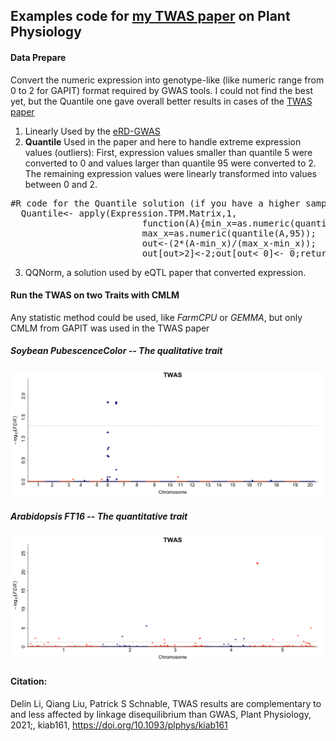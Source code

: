 ## Examples code for [my TWAS paper](https://academic.oup.com/plphys/advance-article/doi/10.1093/plphys/kiab161/6212071) on Plant Physiology 

#### Data Prepare
Convert the numeric expression into genotype-like (like numeric range from 0 to 2 for GAPIT) format required by GWAS tools. I could not find the best yet, but the Quantile one gave overall better results in cases of the [TWAS paper](https://academic.oup.com/plphys/advance-article/doi/10.1093/plphys/kiab161/6212071)
1. Linearly Used by the [eRD-GWAS](https://genomebiology.biomedcentral.com/articles/10.1186/s13059-017-1328-6)
2. **Quantile** Used in the paper and here to handle extreme expression values (outliers): 
First, expression values smaller than quantile 5 were converted to 0 and values larger than quantile 95 were converted to 2. The remaining expression values were linearly transformed into values between 0 and 2.
<pre>
#R code for the Quantile solution (if you have a higher sample size, you can try Quantile2 Quantile98 or any value you want)
  Quantile<- apply(Expression.TPM.Matrix,1,
                         function(A){min_x=as.numeric(quantile(A,5));
                         max_x=as.numeric(quantile(A,95));
                         out<-(2*(A-min_x)/(max_x-min_x));
                         out[out>2]<-2;out[out< 0]<- 0;return(out)})
</pre>
3. QQNorm, a solution used by eQTL paper that converted expression. 

#### Run the TWAS on two Traits with CMLM
Any statistic method could be used, like *FarmCPU* or *GEMMA*, but only CMLM from GAPIT was used in the TWAS paper
##### Soybean PubescenceColor  -- The qualitative trait 
![Soybean PubescenceColor](Soybean/Soybean.TWAS.FDR.png)

##### Arabidopsis FT16 -- The quantitative trait
![Arabidopsis FT16](Arabidopsis/Arabidopsis.TWAS.FDR.png)

#### Citation:
Delin Li, Qiang Liu, Patrick S Schnable, TWAS results are complementary to and less affected by linkage disequilibrium than GWAS, Plant Physiology, 2021;, kiab161, https://doi.org/10.1093/plphys/kiab161
